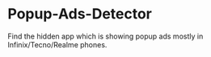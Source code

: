 # Popup-Ads-Detector
Find the hidden app which is showing popup ads mostly in Infinix/Tecno/Realme phones.
